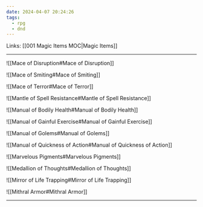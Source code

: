 ```yaml
---
date: 2024-04-07 20:24:26
tags:
  - rpg
  - dnd
---
```

Links: [[001 Magic Items MOC|Magic Items]]

---

![[Mace of Disruption#Mace of Disruption]]

![[Mace of Smiting#Mace of Smiting]]

![[Mace of Terror#Mace of Terror]]

![[Mantle of Spell Resistance#Mantle of Spell Resistance]]

![[Manual of Bodily Health#Manual of Bodily Health]]

![[Manual of Gainful Exercise#Manual of Gainful Exercise]]

![[Manual of Golems#Manual of Golems]]

![[Manual of Quickness of Action#Manual of Quickness of Action]]

![[Marvelous Pigments#Marvelous Pigments]]

![[Medallion of Thoughts#Medallion of Thoughts]]

![[Mirror of Life Trapping#Mirror of Life Trapping]]

![[Mithral Armor#Mithral Armor]]

---